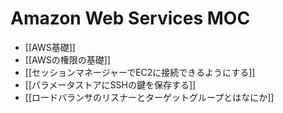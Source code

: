 # Amazon Web Services MOC
 
 - [[AWS基礎]]
 - [[AWSの権限の基礎]]
 - [[セッションマネージャーでEC2に接続できるようにする]]
 - [[パラメータストアにSSHの鍵を保存する]]
 - [[ロードバランサのリスナーとターゲットグループとはなにか]]